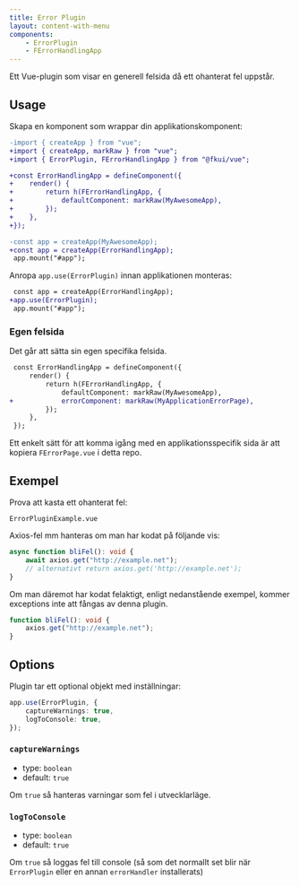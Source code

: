 ```yaml
---
title: Error Plugin
layout: content-with-menu
components:
    - ErrorPlugin
    - FErrorHandlingApp
---
```


Ett Vue-plugin som visar en generell felsida då ett ohanterat fel uppstår.

## Usage

Skapa en komponent som wrappar din applikationskomponent:

```diff
-import { createApp } from "vue";
+import { createApp, markRaw } from "vue";
+import { ErrorPlugin, FErrorHandlingApp } from "@fkui/vue";

+const ErrorHandlingApp = defineComponent({
+    render() {
+        return h(FErrorHandlingApp, {
+            defaultComponent: markRaw(MyAwesomeApp),
+        });
+    },
+});

-const app = createApp(MyAwesomeApp);
+const app = createApp(ErrorHandlingApp);
 app.mount("#app");
```

Anropa `app.use(ErrorPlugin)` innan applikationen monteras:

```diff
 const app = createApp(ErrorHandlingApp);
+app.use(ErrorPlugin);
 app.mount("#app");
```

### Egen felsida

Det går att sätta sin egen specifika felsida.

```diff
 const ErrorHandlingApp = defineComponent({
     render() {
         return h(FErrorHandlingApp, {
             defaultComponent: markRaw(MyAwesomeApp),
+            errorComponent: markRaw(MyApplicationErrorPage),
         });
     },
 });
```

Ett enkelt sätt för att komma igång med en applikationsspecifik sida är att kopiera `FErrorPage.vue` i detta repo.

## Exempel

Prova att kasta ett ohanterat fel:

```import
ErrorPluginExample.vue
```

Axios-fel mm hanteras om man har kodat på följande vis:

```ts
async function bliFel(): void {
    await axios.get("http://example.net");
    // alternativt return axios.get('http://example.net');
}
```

Om man däremot har kodat felaktigt, enligt nedanstående exempel, kommer exceptions inte att fångas av denna plugin.

```ts
function bliFel(): void {
    axios.get("http://example.net");
}
```

## Options

Plugin tar ett optional objekt med inställningar:

```ts
app.use(ErrorPlugin, {
    captureWarnings: true,
    logToConsole: true,
});
```

### `captureWarnings`

- type: `boolean`
- default: `true`

Om `true` så hanteras varningar som fel i utvecklarläge.

### `logToConsole`

- type: `boolean`
- default: `true`

Om `true` så loggas fel till console (så som det normallt set blir när `ErrorPlugin` eller en annan `errorHandler` installerats)
